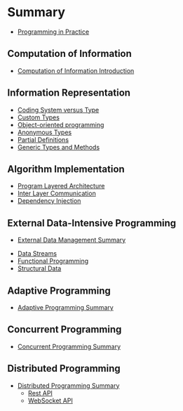 # Summary

* [Programming in Practice](README.md)

## Computation of Information

* [Computation of Information Introduction](InformationComputation/README.md)

## Information Representation

* [Coding System versus Type](InformationComputation/CodingVType/README.md)
* [Custom Types](InformationComputation/CustomTypes/README.md)
* [Object-oriented programming](InformationComputation/ObjectOrientedProgramming/README.md)
* [Anonymous Types](InformationComputation/AnonymousTypes/README.md)
* [Partial Definitions](InformationComputation/PartialDefinitions/README.md)
* [Generic Types and Methods](InformationComputation/GenericClassesMethods/README.md)

## Algorithm Implementation

* [Program Layered Architecture](InformationComputation/LayeredArchitecture/README.md)
* [Inter Layer Communication](InformationComputation/LayersCommunication/README.md)
* [Dependency Injection](InformationComputation/DependencyInjection/README.md)

## External Data-Intensive Programming

* [External Data Management Summary](ExDataManagement/README.md)
<!-- * [Data Semantics](ExDataManagement/P02.DataSemantics/DataSemantics/README.md) -->
* [Data Streams](ExDataManagement/P03.DataStreams/README.md)
* [Functional Programming](ExDataManagement/P04.FunctionalProgramming/FunctionalProgramming/Readme.md)
* [Structural Data](ExDataManagement/P05.StructuralData/README.md)
<!-- * [Graphical Data](ExDataManagement/P06.GraphicalData/Readme.md) -->

## Adaptive Programming

* [Adaptive Programming Summary](AdaptiveProgramming/README.md)
<!-- * [Composition](AdaptiveProgramming/Composition/README.md) -->

## Concurrent Programming

* [Concurrent Programming Summary](ConcurrentProgramming/README.md)

## Distributed Programming

* [Distributed Programming Summary](DistributedProgramming/README.md)
  * [Rest API](DistributedProgramming/ClientServerCommunication/RESTAPI/README.md)
  * [WebSocket API](DistributedProgramming/ClientServerCommunication/WebSocketAPI/README.md)
